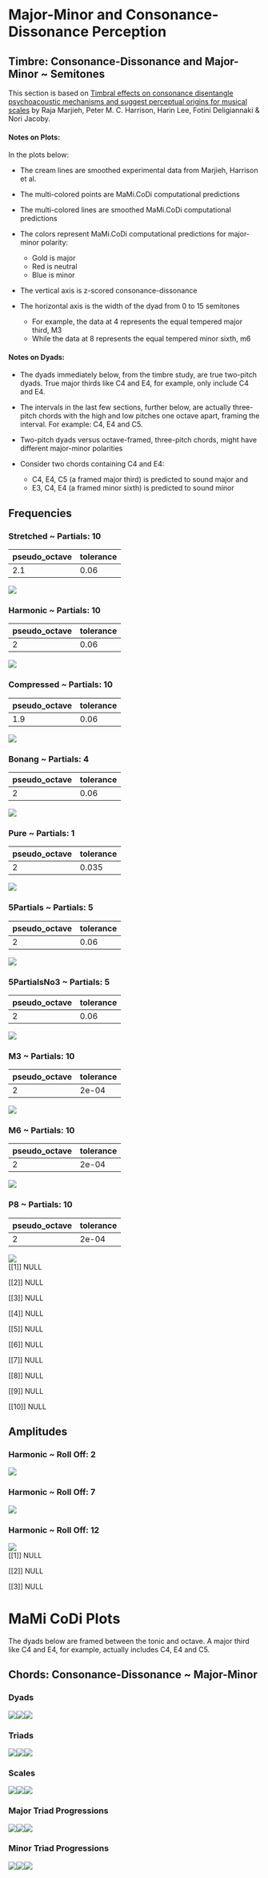 Major-Minor and Consonance-Dissonance Perception
================

## Timbre: Consonance-Dissonance and Major-Minor ~ Semitones

This section is based on [Timbral effects on consonance disentangle
psychoacoustic mechanisms and suggest perceptual origins for musical
scales](https://www.nature.com/articles/s41467-024-45812-z) by Raja
Marjieh, Peter M. C. Harrison, Harin Lee, Fotini Deligiannaki & Nori
Jacoby.

#### Notes on Plots:

In the plots below:

- The cream lines are smoothed experimental data from Marjieh, Harrison
  et al.

- The multi-colored points are MaMi.CoDi computational predictions

- The multi-colored lines are smoothed MaMi.CoDi computational
  predictions

- The colors represent MaMi.CoDi computational predictions for
  major-minor polarity:

  - Gold is major
  - Red is neutral
  - Blue is minor

- The vertical axis is z-scored consonance-dissonance

- The horizontal axis is the width of the dyad from 0 to 15 semitones

  - For example, the data at 4 represents the equal tempered major
    third, M3
  - While the data at 8 represents the equal tempered minor sixth, m6

#### Notes on Dyads:

- The dyads immediately below, from the timbre study, are true two-pitch
  dyads. True major thirds like C4 and E4, for example, only include C4
  and E4.

- The intervals in the last few sections, further below, are actually
  three-pitch chords with the high and low pitches one octave apart,
  framing the interval. For example: C4, E4 and C5.

- Two-pitch dyads versus octave-framed, three-pitch chords, might have
  different major-minor polarities

- Consider two chords containing C4 and E4:

  - C4, E4, C5 (a framed major third) is predicted to sound major and
  - E3, C4, E4 (a framed minor sixth) is predicted to sound minor

## Frequencies

### Stretched ~ Partials: 10

| pseudo_octave | tolerance |
|:--------------|:----------|
| 2.1           | 0.06      |

![](man/figures/README-unnamed-chunk-4-1.png)<!-- -->

### Harmonic ~ Partials: 10

| pseudo_octave | tolerance |
|:--------------|:----------|
| 2             | 0.06      |

![](man/figures/README-unnamed-chunk-4-2.png)<!-- -->

### Compressed ~ Partials: 10

| pseudo_octave | tolerance |
|:--------------|:----------|
| 1.9           | 0.06      |

![](man/figures/README-unnamed-chunk-4-3.png)<!-- -->

### Bonang ~ Partials: 4

| pseudo_octave | tolerance |
|:--------------|:----------|
| 2             | 0.06      |

![](man/figures/README-unnamed-chunk-4-4.png)<!-- -->

### Pure ~ Partials: 1

| pseudo_octave | tolerance |
|:--------------|:----------|
| 2             | 0.035     |

![](man/figures/README-unnamed-chunk-4-5.png)<!-- -->

### 5Partials ~ Partials: 5

| pseudo_octave | tolerance |
|:--------------|:----------|
| 2             | 0.06      |

![](man/figures/README-unnamed-chunk-4-6.png)<!-- -->

### 5PartialsNo3 ~ Partials: 5

| pseudo_octave | tolerance |
|:--------------|:----------|
| 2             | 0.06      |

![](man/figures/README-unnamed-chunk-4-7.png)<!-- -->

### M3 ~ Partials: 10

| pseudo_octave | tolerance |
|:--------------|:----------|
| 2             | 2e-04     |

![](man/figures/README-unnamed-chunk-4-8.png)<!-- -->

### M6 ~ Partials: 10

| pseudo_octave | tolerance |
|:--------------|:----------|
| 2             | 2e-04     |

![](man/figures/README-unnamed-chunk-4-9.png)<!-- -->

### P8 ~ Partials: 10

| pseudo_octave | tolerance |
|:--------------|:----------|
| 2             | 2e-04     |

![](man/figures/README-unnamed-chunk-4-10.png)<!-- -->  
\[\[1\]\] NULL

\[\[2\]\] NULL

\[\[3\]\] NULL

\[\[4\]\] NULL

\[\[5\]\] NULL

\[\[6\]\] NULL

\[\[7\]\] NULL

\[\[8\]\] NULL

\[\[9\]\] NULL

\[\[10\]\] NULL

## Amplitudes

### Harmonic ~ Roll Off: 2

![](man/figures/README-unnamed-chunk-8-1.png)<!-- -->

### Harmonic ~ Roll Off: 7

![](man/figures/README-unnamed-chunk-8-2.png)<!-- -->

### Harmonic ~ Roll Off: 12

![](man/figures/README-unnamed-chunk-8-3.png)<!-- -->  
\[\[1\]\] NULL

\[\[2\]\] NULL

\[\[3\]\] NULL

# MaMi CoDi Plots

The dyads below are framed between the tonic and octave. A major third
like C4 and E4, for example, actually includes C4, E4 and C5.

## Chords: Consonance-Dissonance ~ Major-Minor

### Dyads

![](man/figures/README-unnamed-chunk-11-1.png)<!-- -->![](man/figures/README-unnamed-chunk-11-2.png)<!-- -->![](man/figures/README-unnamed-chunk-11-3.png)<!-- -->

### Triads

![](man/figures/README-unnamed-chunk-11-4.png)<!-- -->![](man/figures/README-unnamed-chunk-11-5.png)<!-- -->![](man/figures/README-unnamed-chunk-11-6.png)<!-- -->

### Scales

![](man/figures/README-unnamed-chunk-11-7.png)<!-- -->![](man/figures/README-unnamed-chunk-11-8.png)<!-- -->![](man/figures/README-unnamed-chunk-11-9.png)<!-- -->

### Major Triad Progressions

![](man/figures/README-unnamed-chunk-11-10.png)<!-- -->![](man/figures/README-unnamed-chunk-11-11.png)<!-- -->![](man/figures/README-unnamed-chunk-11-12.png)<!-- -->

### Minor Triad Progressions

![](man/figures/README-unnamed-chunk-11-13.png)<!-- -->![](man/figures/README-unnamed-chunk-11-14.png)<!-- -->![](man/figures/README-unnamed-chunk-11-15.png)<!-- -->
